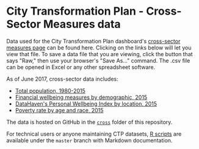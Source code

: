 # City Transformation Plan - Cross-Sector Measures data

Data used for the City Transformation Plan dashboard's [cross-sector measures page](https://ct-data-haven.github.io/ctp-dash/pages/cross.html) can be found here. Clicking on the links below will let you view that file. To save a data file that you are viewing, click the button that says "Raw," then use your browser's "Save As..." command. The .csv file can be opened in Excel or any other spreadsheet software.

As of June 2017, cross-sector data includes:

* [Total population, 1980-2015](total_population.csv)
* [Financial wellbeing measures by demographic, 2015](financial_wellbeing.csv)
* [DataHaven's Personal Wellbeing Index by location, 2015](personal_wellbeing_index.csv)
* [Poverty rate by age and race, 2015](poverty_by_age_race.csv)

The data is hosted on GitHub in the [`cross`](./) folder of this repository.

For technical users or anyone maintaining CTP datasets, [R scripts](../../../../tree/master/R) are available under the `master` branch with Markdown documentation.
